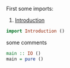 First some imports:

1. [Introduction](Introduction.md#section)

~~~ haskell
import Introduction ()
~~~

some comments

~~~ haskell
main :: IO ()
main = pure ()
~~~
